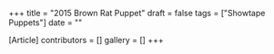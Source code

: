 +++
title = "2015 Brown Rat Puppet"
draft = false
tags = ["Showtape Puppets"]
date = ""

[Article]
contributors = []
gallery = []
+++